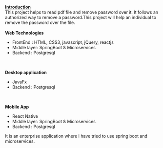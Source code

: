 <b><u>Introduction</u></b><br>
This project helps to read pdf file and remove password over it.
It follows an authorized way to remove a password.This project will help an individual to remove the password over the file.
<br><br>
<b>Web Technologies</b>
<ul>
  <li>FrontEnd : HTML, CSS3, javascript, jQuery, reactjs<br></li>
  <li>Middle layer: SpringBoot & Microservices<br></li>
  <li>Backend : Postgresql<br></li>
</ul>
<br><br>
<b>Desktop application</b><br>
<ul>
  <li>JavaFx<br></li>
  <li>Backend : Postgresql<br></li>
</ul>
<br><br>
<b>Mobile App</b>
<ul>
  <li>React Native<br></li>
  <li>Middle layer: SpringBoot & Microservices<br></li>
  <li>Backend : Postgresql<br></li>
</ul>


It is an enterprise application where I have tried to use spring boot and microservices.









